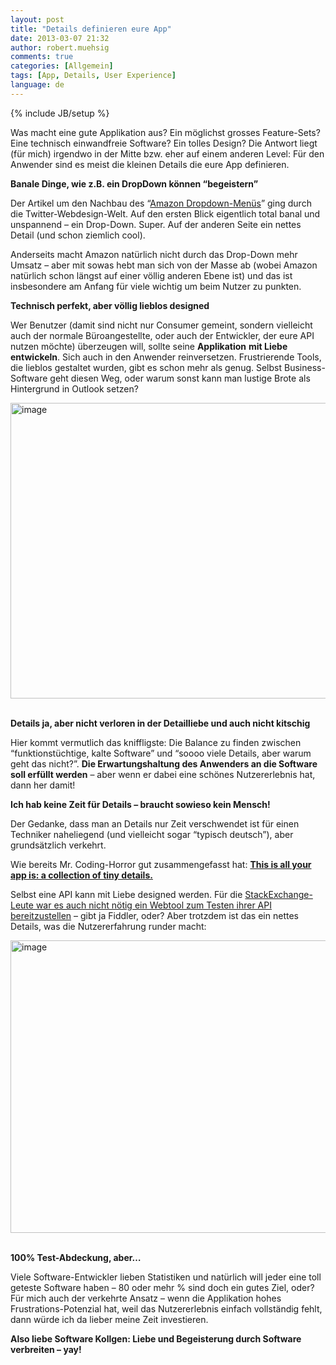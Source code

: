 ```yaml
---
layout: post
title: "Details definieren eure App"
date: 2013-03-07 21:32
author: robert.muehsig
comments: true
categories: [Allgemein]
tags: [App, Details, User Experience]
language: de
---
```

{% include JB/setup %}
<p>Was macht eine gute Applikation aus? Ein möglichst grosses Feature-Sets? Eine technisch einwandfreie Software? Ein tolles Design? Die Antwort liegt (für mich) irgendwo in der Mitte bzw. eher auf einem anderen Level: Für den Anwender sind es meist die kleinen Details die eure App definieren.&nbsp; </p> <p><strong>Banale Dinge, wie z.B. ein DropDown können “begeistern”</strong></p> <p>Der Artikel um den Nachbau des “<a href="http://bjk5.com/post/44698559168/breaking-down-amazons-mega-dropdown">Amazon Dropdown-Menüs</a>” ging durch die Twitter-Webdesign-Welt. Auf den ersten Blick eigentlich total banal und unspannend – ein Drop-Down. Super. Auf der anderen Seite ein nettes Detail (und schon ziemlich cool).</p> <p>Anderseits macht Amazon natürlich nicht durch das Drop-Down mehr Umsatz – aber mit sowas hebt man sich von der Masse ab (wobei Amazon natürlich schon längst auf einer völlig anderen Ebene ist) und das ist insbesondere am Anfang für viele wichtig um beim Nutzer zu punkten.</p> <p><strong>Technisch perfekt, aber völlig lieblos designed</strong></p> <p>Wer Benutzer (damit sind nicht nur Consumer gemeint, sondern vielleicht auch der normale Büroangestellte, oder auch der Entwickler, der eure API nutzen möchte) überzeugen will, sollte seine <strong>Applikation</strong> <strong>mit Liebe entwickeln</strong>. Sich auch in den Anwender reinversetzen. Frustrierende Tools, die lieblos gestaltet wurden, gibt es schon mehr als genug. Selbst Business-Software geht diesen Weg, oder warum sonst kann man lustige Brote als Hintergrund in Outlook setzen?</p> <p><a href="{{BASE_PATH}}/assets/wp-images/image1781.png"><img title="image" style="border-top: 0px; border-right: 0px; border-bottom: 0px; border-left: 0px; display: inline" border="0" alt="image" src="{{BASE_PATH}}/assets/wp-images/image_thumb935.png" width="583" height="473"></a>&nbsp; </p> <p><strong>Details ja, aber nicht verloren in der Detailliebe und auch nicht kitschig</strong></p> <p>Hier kommt vermutlich das kniffligste: Die Balance zu finden zwischen “funktionstüchtige, kalte Software” und “soooo viele Details, aber warum geht das nicht?”. <strong>Die Erwartungshaltung des Anwenders an die Software soll erfüllt werden</strong> – aber wenn er dabei eine schönes Nutzererlebnis hat, dann her damit!</p> <p><strong>Ich hab keine Zeit für Details – braucht sowieso kein Mensch! </strong></p> <p>Der Gedanke, dass man an Details nur Zeit verschwendet ist für einen Techniker naheliegend (und vielleicht sogar “typisch deutsch”), aber grundsätzlich verkehrt.</p> <p>Wie bereits Mr. Coding-Horror gut zusammengefasst hat: <a href="http://www.codinghorror.com/blog/2012/05/this-is-all-your-app-is-a-collection-of-tiny-details.html"><strong>This is all your app is: a collection of tiny details.</strong></a></p> <p>Selbst eine API kann mit Liebe designed werden. Für die <a href="http://api.stackexchange.com/docs/tags-by-name#order=desc&amp;sort=popular&amp;tags=RavenDb&amp;filter=default&amp;site=stackoverflow&amp;run=true">StackExchange-Leute war es auch nicht nötig ein Webtool zum Testen ihrer API bereitzustellen</a> – gibt ja Fiddler, oder? Aber trotzdem ist das ein nettes Details, was die Nutzererfahrung runder macht:</p> <p><a href="{{BASE_PATH}}/assets/wp-images/image1782.png"><img title="image" style="border-top: 0px; border-right: 0px; border-bottom: 0px; border-left: 0px; display: inline" border="0" alt="image" src="{{BASE_PATH}}/assets/wp-images/image_thumb936.png" width="603" height="468"></a>&nbsp;</p> <p><strong>100% Test-Abdeckung, aber…</strong></p> <p>Viele Software-Entwickler lieben Statistiken und natürlich will jeder eine toll geteste Software haben – 80 oder mehr % sind doch ein gutes Ziel, oder? Für mich auch der verkehrte Ansatz – wenn die Applikation hohes Frustrations-Potenzial hat, weil das Nutzererlebnis einfach vollständig fehlt, dann würde ich da lieber meine Zeit investieren. </p> <p><strong>Also liebe Software Kollgen: Liebe und Begeisterung durch Software verbreiten – yay!</strong></p>
